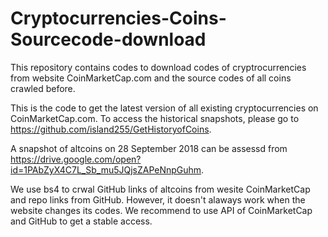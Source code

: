# Cryptocurrencies-Coins-Sourcecode-download
This repository contains codes to download codes of cryptrocurrencies from website CoinMarketCap.com and the source codes of all coins crawled before. 

This is the code to get the latest version of all existing cryptocurrencies on CoinMarketCap.com. To access the historical snapshots, please go to https://github.com/island255/GetHistoryofCoins.

A snapshot of altcoins on 28 September 2018 can be assessd from https://drive.google.com/open?id=1PAbZyX4C7L_Sb_mu5JQjsZAPeNnpGuhm.

We use bs4 to crwal GitHub links of altcoins from wesite CoinMarketCap and repo links from GitHub. However, it doesn't alaways work when the website changes its codes. We recommend to use API of CoinMarketCap and GitHub to get a stable access.
